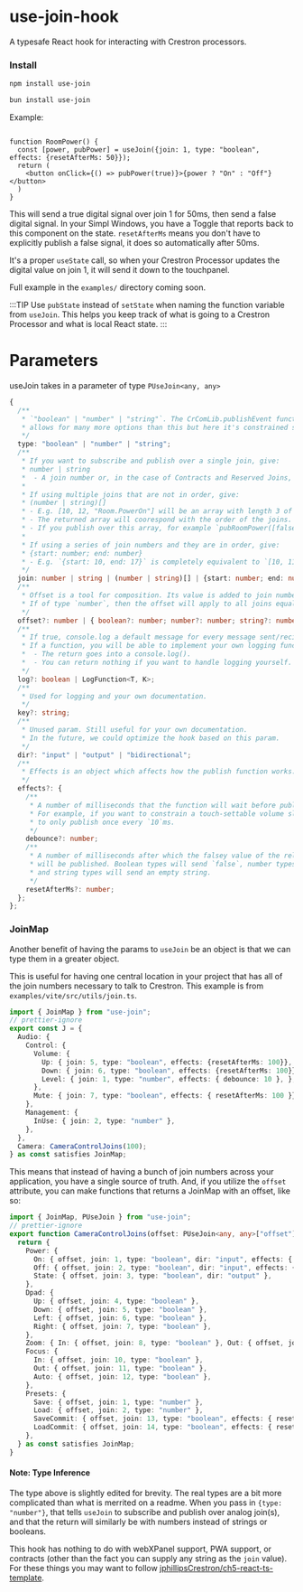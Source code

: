# use-join-hook

A typesafe React hook for interacting with Crestron processors.

### Install

```bash
npm install use-join
```
```bash
bun install use-join
```

Example:

```tsx

function RoomPower() {
  const [power, pubPower] = useJoin({join: 1, type: "boolean", effects: {resetAfterMs: 50}});
  return (
    <button onClick={() => pubPower(true)}>{power ? "On" : "Off"}</button>
  )
}
```

This will send a true digital signal over join 1 for 50ms, then send a false digital signal.
In your Simpl Windows, you have a Toggle that reports back to this component on the state. 
`resetAfterMs` means you don't have to explicitly publish a false signal, it does so automatically after 50ms. 

It's a proper `useState` call, so when your Crestron Processor updates the digital value on join 1,
it will send it down to the touchpanel. 

Full example in the `examples/` directory coming soon.

:::TIP
Use `pubState` instead of `setState` when naming the function variable from `useJoin`. This helps
you keep track of what is going to a Crestron Processor and what is local React state.
:::


# Parameters

useJoin takes in a parameter of type `PUseJoin<any, any>`

```ts
{
  /**
   * `"boolean" | "number" | "string"`. The CrComLib.publishEvent function
   * allows for many more options than this but here it's constrained so it's easier to grep.
   */
  type: "boolean" | "number" | "string";
  /**
   * If you want to subscribe and publish over a single join, give:
   * number | string
   *  - A join number or, in the case of Contracts and Reserved Joins, a string.
   *
   * If using multiple joins that are not in order, give:
   * (number | string)[]
   * - E.g. [10, 12, "Room.PowerOn"] will be an array with length 3 of whatever type specified in `type`.
   * - The returned array will coorespond with the order of the joins.
   * - If you publish over this array, for example `pubRoomPower([false, false, true])`, it will also be in order.
   *
   * If using a series of join numbers and they are in order, give:
   * {start: number; end: number}
   * - E.g. `{start: 10, end: 17}` is completely equivalent to `[10, 11, 12, 13, 14, 15, 16, 17]`.
   */
  join: number | string | (number | string)[] | {start: number; end: number};
  /**
   * Offset is a tool for composition. Its value is added to join numbers (not strings).
   * If of type `number`, then the offset will apply to all joins equally.
   */
  offset?: number | { boolean?: number; number?: number; string?: number };
  /**
   * If true, console.log a default message for every message sent/recieved.
   * If a function, you will be able to implement your own logging function.
   *  - The return goes into a console.log().
   *  - You can return nothing if you want to handle logging yourself.
   */
  log?: boolean | LogFunction<T, K>;
  /**
   * Used for logging and your own documentation.
   */
  key?: string;
  /**
   * Unused param. Still useful for your own documentation.
   * In the future, we could optimize the hook based on this param.
   */
  dir?: "input" | "output" | "bidirectional";
  /**
   * Effects is an object which affects how the publish function works.
   */
  effects?: {
    /**
     * A number of milliseconds that the function will wait before publishing a new value.
     * For example, if you want to constrain a touch-settable volume slider 
     * to only publish once every `10`ms.
     */
    debounce?: number;
    /**
     * A number of milliseconds after which the falsey value of the relevant type 
     * will be published. Boolean types will send `false`, number types will send `0`, 
     * and string types will send an empty string.
     */
    resetAfterMs?: number;
  };
};
```


### JoinMap

Another benefit of having the params to `useJoin` be an object is that we can type them in a greater object.

This is useful for having one central location in your project that has all of the join numbers necessary to talk 
to Crestron. This example is from `examples/vite/src/utils/join.ts`.

```ts
import { JoinMap } from "use-join";
// prettier-ignore
export const J = {
  Audio: {
    Control: {
      Volume: {
        Up: { join: 5, type: "boolean", effects: {resetAfterMs: 100}},
        Down: { join: 6, type: "boolean", effects: {resetAfterMs: 100}},
        Level: { join: 1, type: "number", effects: { debounce: 10 }, }, 
      },
      Mute: { join: 7, type: "boolean", effects: { resetAfterMs: 100 }},
    },
    Management: {
      InUse: { join: 2, type: "number" },
    }, 
  },
  Camera: CameraControlJoins(100);
} as const satisfies JoinMap;
```

This means that instead of having a bunch of join numbers across your application, you have a single source
of truth. And, if you utilize the `offset` attribute, you can make functions that returns a JoinMap with an offset, like so:

```ts
import { JoinMap, PUseJoin } from "use-join";
// prettier-ignore
export function CameraControlJoins(offset: PUseJoin<any, any>["offset"]) {
  return {
    Power: {
      On: { offset, join: 1, type: "boolean", dir: "input", effects: { resetAfterMs: 100 } },
      Off: { offset, join: 2, type: "boolean", dir: "input", effects: { resetAfterMs: 100 } },
      State: { offset, join: 3, type: "boolean", dir: "output" },
    },
    Dpad: {
      Up: { offset, join: 4, type: "boolean" },
      Down: { offset, join: 5, type: "boolean" },
      Left: { offset, join: 6, type: "boolean" },
      Right: { offset, join: 7, type: "boolean" },
    },
    Zoom: { In: { offset, join: 8, type: "boolean" }, Out: { offset, join: 9, type: "boolean" }, },
    Focus: {
      In: { offset, join: 10, type: "boolean" },
      Out: { offset, join: 11, type: "boolean" },
      Auto: { offset, join: 12, type: "boolean" },
    },
    Presets: {
      Save: { offset, join: 1, type: "number" },
      Load: { offset, join: 2, type: "number" },
      SaveCommit: { offset, join: 13, type: "boolean", effects: { resetAfterMs: 100 } },
      LoadCommit: { offset, join: 14, type: "boolean", effects: { resetAfterMs: 100 } },
    },
  } as const satisfies JoinMap;
}
```

#### Note: Type Inference
The type above is slightly edited for brevity. The real types are a bit more complicated than what
is merrited on a readme. When you pass in `{type: "number"}`, that tells `useJoin` to subscribe and
publish over analog join(s), and that the return will similarly be with numbers instead of strings or booleans.

This hook has nothing to do with webXPanel support, PWA support, or contracts (other
than the fact you can supply any string as the `join` value). For these things you may want to follow
[jphillipsCrestron/ch5-react-ts-template](https://github.com/jphillipsCrestron/ch5-react-ts-template).